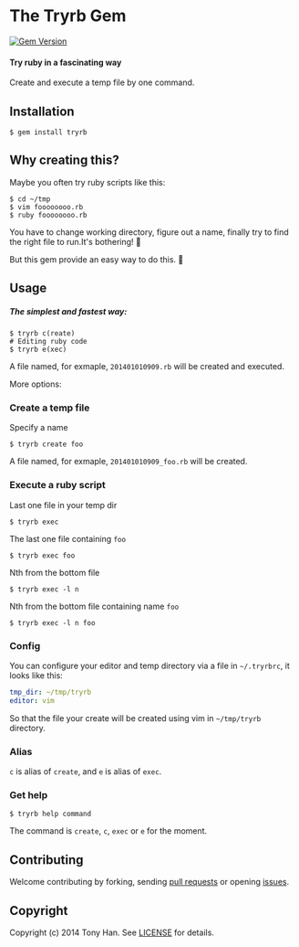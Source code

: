 # The Tryrb Gem

[![Gem Version](https://badge.fury.io/rb/tryrb.png)][gem]

[gem]: https://rubygems.org/gems/tryrb

#### Try ruby in a fascinating way

Create and execute a temp file by one command.

## Installation

```
$ gem install tryrb
```

## Why creating this?

Maybe you often try ruby scripts like this:

```
$ cd ~/tmp
$ vim foooooooo.rb
$ ruby foooooooo.rb
```

You have to change working directory, figure out a name, finally try to
find the right file to run.It's bothering! :anger:

But this gem provide an easy way to do this. :yellow_heart:

## Usage

##### The simplest and fastest way:

```
$ tryrb c(reate)
# Editing ruby code
$ tryrb e(xec)
```
A file named, for exmaple, `201401010909.rb` will be created and executed.

More options:

### Create a temp file

Specify a name

```
$ tryrb create foo
```

A file named, for exmaple, `201401010909_foo.rb` will be created.

### Execute a ruby script

Last one file in your temp dir

```
$ tryrb exec
```

The last one file containing `foo`

```
$ tryrb exec foo
```

Nth from the bottom file

```
$ tryrb exec -l n
```

Nth from the bottom file containing name `foo`

```
$ tryrb exec -l n foo
```

### Config

You can configure your editor and temp directory via a file in `~/.tryrbrc`, it looks like this:

```yaml
tmp_dir: ~/tmp/tryrb
editor: vim
```

So that the file your create will be created using vim in `~/tmp/tryrb` directory.

### Alias

`c` is alias of `create`, and `e` is alias of `exec`.

### Get help

```
$ tryrb help command
```

The command is `create`, `c`, `exec` or `e` for the moment.

## Contributing

Welcome contributing by forking, sending [pull requests](/../../pulls) or opening [issues](/../../issues).

## Copyright

Copyright (c) 2014 Tony Han. See [LICENSE][] for details.

[license]: LICENSE.md

